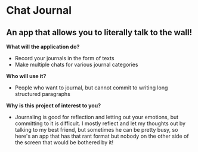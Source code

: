 # Chat Journal

## An app that allows you to literally talk to the wall!

**What will the application do?**
- Record your journals in the form of texts
- Make multiple chats for various journal categories

**Who will use it?**
- People who want to journal, but cannot commit to writing long structured paragraphs

**Why is this project of interest to you?**
- Journaling is good for reflection and letting out your emotions, but committing to it is difficult. I mostly reflect 
and let my thoughts out by talking to my best friend, but sometimes he can be pretty busy, so here's an app that has 
that rant format but nobody on the other side of the screen that would be bothered by it!